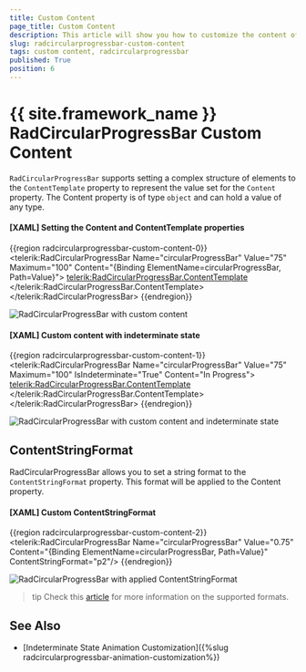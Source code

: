 ```yaml
---
title: Custom Content
page_title: Custom Content
description: This article will show you how to customize the content of RadCircularProgressBar control.
slug: radcircularprogressbar-custom-content
tags: custom content, radcircularprogressbar
published: True
position: 6
---
```


# {{ site.framework_name }} RadCircularProgressBar Custom Content

`RadCircularProgressBar` supports setting a complex structure of elements to the `ContentTemplate` property to represent the value set for the `Content` property. The Content property is of type `object` and can hold a value of any type.

#### __[XAML] Setting the Content and ContentTemplate properties__
{{region radcircularprogressbar-custom-content-0}}
    <telerik:RadCircularProgressBar Name="circularProgressBar" 
                                    Value="75"
                                    Maximum="100"
                                    Content="{Binding ElementName=circularProgressBar, Path=Value}">
        <telerik:RadCircularProgressBar.ContentTemplate>
            <DataTemplate>
                <StackPanel Orientation="Vertical">
                    <TextBlock Text="{Binding Path=., StringFormat={}{0}%}"
                       TextAlignment="Center"
                       FontSize="16"
                       FontWeight="SemiBold" 
                       Foreground="{Binding ElementName=circularProgressBar, Path=IndicatorFill}"/>
                    <TextBlock Text="Completed" 
                       FontSize="16"
                       FontWeight="SemiBold" 
                       Foreground="{Binding ElementName=circularProgressBar, Path=IndicatorFill}"/>
                </StackPanel>
            </DataTemplate>
        </telerik:RadCircularProgressBar.ContentTemplate>
    </telerik:RadCircularProgressBar>
{{endregion}}

![RadCircularProgressBar with custom content](images/radcircularprogressbar-custom-content-0.png)

#### __[XAML] Custom content with indeterminate state__
{{region radcircularprogressbar-custom-content-1}}
    <telerik:RadCircularProgressBar Name="circularProgressBar" 
                                    Value="75"
                                    Maximum="100"
                                    IsIndeterminate="True"
                                    Content="In Progress">
        <telerik:RadCircularProgressBar.ContentTemplate>
            <DataTemplate>
                <TextBlock Text="{Binding}"
                           FontSize="16" 
                           FontWeight="SemiBold"
                           Foreground="{Binding ElementName=circularProgressBar, Path=IndicatorFill}"/>
            </DataTemplate>
        </telerik:RadCircularProgressBar.ContentTemplate>
    </telerik:RadCircularProgressBar>
{{endregion}}

![RadCircularProgressBar with custom content and indeterminate state](images/radcircularprogressbar-custom-content-1.gif)

## ContentStringFormat

RadCircularProgressBar allows you to set a string format to the `ContentStringFormat` property. This format will be applied to the Content property.

#### __[XAML] Custom ContentStringFormat__
{{region radcircularprogressbar-custom-content-2}}
    <telerik:RadCircularProgressBar Name="circularProgressBar" 
                                    Value="0.75"
                                    Content="{Binding ElementName=circularProgressBar, Path=Value}" 
                                    ContentStringFormat="p2"/>
{{endregion}}

![RadCircularProgressBar with applied ContentStringFormat](images/radcircularprogressbar-custom-content-2.png)

>tip Check this [article](https://docs.microsoft.com/en-us/dotnet/standard/base-types/standard-numeric-format-strings) for more information on the supported formats.

## See Also
* [Indeterminate State Animation Customization]({%slug radcircularprogressbar-animation-customization%})